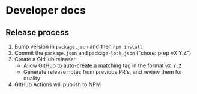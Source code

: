 # Developer docs

## Release process

1. Bump version in `package.json` and then `npm install`
1. Commit the `package.json` and `package-lock.json` ("chore: prep vX.Y.Z")
1. Create a GitHub release:
   - Allow GitHub to auto-create a matching tag in the format `vX.Y.Z`
   - Generate release notes from previous PR's, and review them for quality
1. GitHub Actions will publish to NPM
